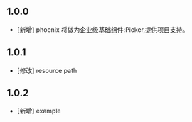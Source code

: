 <!--
 * @Author: lipeng 1162423147@qq.com
 * @Date: 2023-09-22 21:11:42
 * @LastEditors: lipeng 1162423147@qq.com
 * @LastEditTime: 2023-10-12 11:04:15
 * @FilePath: /phoenix_picker/LICENSE
 * @Description: 这是默认设置,请设置`customMade`, 打开koroFileHeader查看配置 进行设置: https://github.com/OBKoro1/koro1FileHeader/wiki/%E9%85%8D%E7%BD%AE
-->
## 1.0.0

* [新增] phoenix 将做为企业级基础组件:Picker,提供项目支持。

## 1.0.1

* [修改] resource path

## 1.0.2

* [新增] example